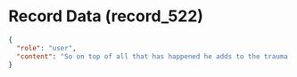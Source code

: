 # Record Data (record_522)

```json
{
  "role": "user",
  "content": "So on top of all that has happened he adds to the trauma by putting me through having to sever connection with him as a sibling?"
}
```
